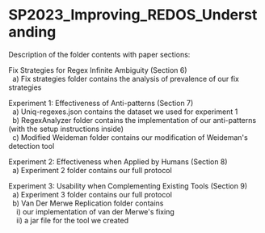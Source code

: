 # SP2023_Improving_REDOS_Understanding
Description of the folder contents with paper sections:

Fix Strategies for Regex Infinite Ambiguity (Section 6)     
     &nbsp; a) Fix strategies folder contains the analysis of prevalence of our fix strategies  

Experiment 1: Effectiveness of Anti-patterns (Section 7)    
     &nbsp; a) Uniq-regexes.json contains the dataset we used for experiment 1      
     &nbsp; b) RegexAnalyzer folder contains the implementation of our anti-patterns (with the setup instructions inside)     
     &nbsp; c) Modified Weideman folder contains our modification of Weideman's detection tool  

Experiment 2: Effectiveness when Applied by Humans (Section 8)          
    &nbsp;  a) Experiment 2 folder contains our full protocol     

Experiment 3: Usability when Complementing Existing Tools (Section 9)   
    &nbsp;  a) Experiment 3 folder contains our full protocol   
     &nbsp; b) Van Der Merwe Replication folder contains    
      &nbsp; &nbsp;      i) our implementation of van der Merwe's fixing     
       &nbsp; &nbsp;     ii) a jar file for the tool we created

